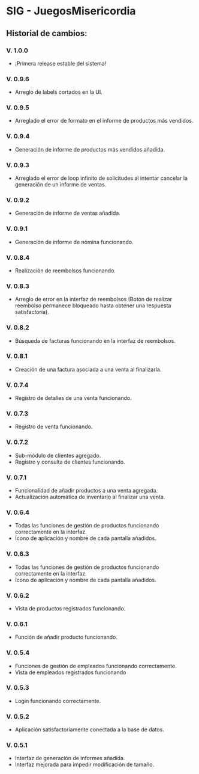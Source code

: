 # SIG - JuegosMisericordia  

## Historial de cambios:  


### V. 1.0.0
- ¡Primera release estable del sistema!
### V. 0.9.6
- Arreglo de labels cortados en la UI.
### V. 0.9.5
- Arreglado el error de formato en el informe de productos más vendidos.
### V. 0.9.4
- Generación de informe de productos más vendidos añadida.
### V. 0.9.3
- Arreglado el error de loop infinito de solicitudes al intentar cancelar la generación de un
  informe de ventas.
### V. 0.9.2
- Generación de informe de ventas añadida.
### V. 0.9.1
- Generación de informe de nómina funcionando.
### V. 0.8.4
- Realización de reembolsos funcionando.
### V. 0.8.3
- Arreglo de error en la interfaz de reembolsos (Botón de realizar reembolso permanece bloqueado
  hasta obtener una respuesta satisfactoria).
### V. 0.8.2
- Búsqueda de facturas funcionando en la interfaz de reembolsos.
### V. 0.8.1
- Creación de una factura asociada a una venta al finalizarla.
### V. 0.7.4
- Registro de detalles de una venta funcionando.
### V. 0.7.3
- Registro de venta funcionando.
### V. 0.7.2
- Sub-módulo de clientes agregado.
- Registro y consulta de clientes funcionando.
### V. 0.7.1
- Funcionalidad de añadir productos a una venta agregada.
- Actualización automática de inventario al finalizar una venta.
### V. 0.6.4
- Todas las funciones de gestión de productos funcionando correctamente en la interfaz.
- Ícono de aplicación y nombre de cada pantalla añadidos.
### V. 0.6.3
- Todas las funciones de gestión de productos funcionando correctamente en la interfaz.
- Ícono de aplicación y nombre de cada pantalla añadidos.
### V. 0.6.2
- Vista de productos registrados funcionando.
### V. 0.6.1
- Función de añadir producto funcionando.
### V. 0.5.4
- Funciones de gestión de empleados funcionando correctamente.
- Vista de empleados registrados funcionando
### V. 0.5.3
- Login funcionando correctamente.
### V. 0.5.2
- Aplicación satisfactoriamente conectada a la base de datos.
### V. 0.5.1
- Interfaz de generación de informes añadida.
- Interfaz mejorada para impedir modificación de tamaño.
